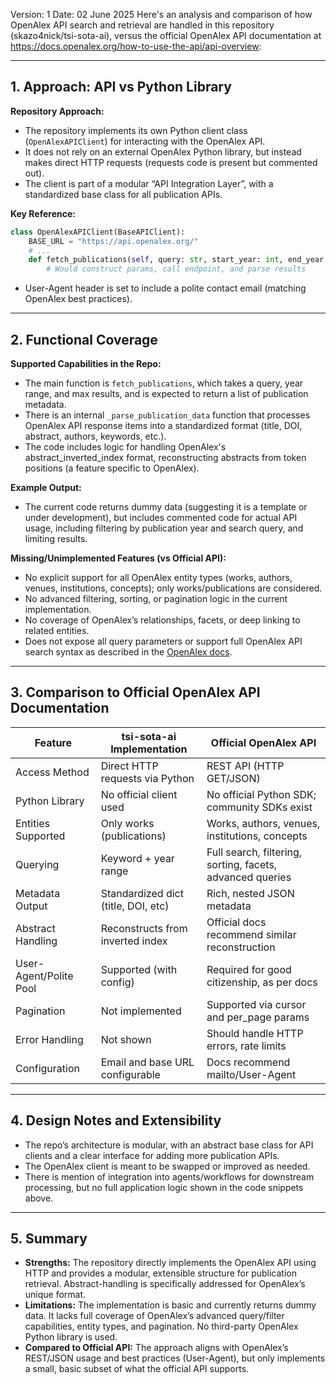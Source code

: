 Version: 1
Date: 02 June 2025
Here's an analysis and comparison of how OpenAlex API search and retrieval are handled in this repository (skazo4nick/tsi-sota-ai), versus the official OpenAlex API documentation at https://docs.openalex.org/how-to-use-the-api/api-overview:

---

## 1. Approach: API vs Python Library

**Repository Approach:**
- The repository implements its own Python client class (`OpenAlexAPIClient`) for interacting with the OpenAlex API.
- It does not rely on an external OpenAlex Python library, but instead makes direct HTTP requests (requests code is present but commented out).
- The client is part of a modular “API Integration Layer”, with a standardized base class for all publication APIs.

**Key Reference:**
```python
class OpenAlexAPIClient(BaseAPIClient):
    BASE_URL = "https://api.openalex.org/"
    # ...
    def fetch_publications(self, query: str, start_year: int, end_year: int, max_results: int = 100) -> List[Dict[str, Any]]:
        # Would construct params, call endpoint, and parse results
```
- User-Agent header is set to include a polite contact email (matching OpenAlex best practices).

---

## 2. Functional Coverage

**Supported Capabilities in the Repo:**
- The main function is `fetch_publications`, which takes a query, year range, and max results, and is expected to return a list of publication metadata.
- There is an internal `_parse_publication_data` function that processes OpenAlex API response items into a standardized format (title, DOI, abstract, authors, keywords, etc.).
- The code includes logic for handling OpenAlex's abstract_inverted_index format, reconstructing abstracts from token positions (a feature specific to OpenAlex).

**Example Output:**
- The current code returns dummy data (suggesting it is a template or under development), but includes commented code for actual API usage, including filtering by publication year and search query, and limiting results.

**Missing/Unimplemented Features (vs Official API):**
- No explicit support for all OpenAlex entity types (works, authors, venues, institutions, concepts); only works/publications are considered.
- No advanced filtering, sorting, or pagination logic in the current implementation.
- No coverage of OpenAlex’s relationships, facets, or deep linking to related entities.
- Does not expose all query parameters or support full OpenAlex API search syntax as described in the [OpenAlex docs](https://docs.openalex.org/how-to-use-the-api/api-overview#search).

---

## 3. Comparison to Official OpenAlex API Documentation

| Feature                         | tsi-sota-ai Implementation         | Official OpenAlex API                                      |
|----------------------------------|------------------------------------|------------------------------------------------------------|
| Access Method                    | Direct HTTP requests via Python    | REST API (HTTP GET/JSON)                                   |
| Python Library                   | No official client used            | No official Python SDK; community SDKs exist                |
| Entities Supported               | Only works (publications)          | Works, authors, venues, institutions, concepts              |
| Querying                         | Keyword + year range               | Full search, filtering, sorting, facets, advanced queries   |
| Metadata Output                  | Standardized dict (title, DOI, etc)| Rich, nested JSON metadata                                  |
| Abstract Handling                | Reconstructs from inverted index   | Official docs recommend similar reconstruction              |
| User-Agent/Polite Pool           | Supported (with config)            | Required for good citizenship, as per docs                  |
| Pagination                       | Not implemented                    | Supported via cursor and per_page params                    |
| Error Handling                   | Not shown                          | Should handle HTTP errors, rate limits                      |
| Configuration                    | Email and base URL configurable    | Docs recommend mailto/User-Agent                            |

---

## 4. Design Notes and Extensibility

- The repo’s architecture is modular, with an abstract base class for API clients and a clear interface for adding more publication APIs.
- The OpenAlex client is meant to be swapped or improved as needed.
- There is mention of integration into agents/workflows for downstream processing, but no full application logic shown in the code snippets above.

---

## 5. Summary

- **Strengths:** The repository directly implements the OpenAlex API using HTTP and provides a modular, extensible structure for publication retrieval. Abstract-handling is specifically addressed for OpenAlex’s unique format.
- **Limitations:** The implementation is basic and currently returns dummy data. It lacks full coverage of OpenAlex’s advanced query/filter capabilities, entity types, and pagination. No third-party OpenAlex Python library is used.
- **Compared to Official API:** The approach aligns with OpenAlex’s REST/JSON usage and best practices (User-Agent), but only implements a small, basic subset of what the official API supports.